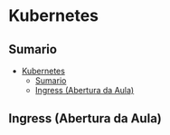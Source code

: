 # Kubernetes

## Sumario

- [Kubernetes](#kubernetes)
  - [Sumario](#sumario)
  - [Ingress (Abertura da Aula)](#ingress-abertura-da-aula)


## Ingress (Abertura da Aula)